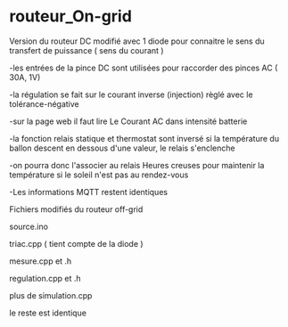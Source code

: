# routeur_On-grid

Version du routeur DC modifié avec 1 diode pour connaitre le sens du transfert de puissance ( sens du courant ) 

-les entrées de la pince DC sont utilisées pour raccorder des pinces AC ( 30A, 1V) 

-la régulation se fait sur le courant inverse (injection) règlé avec le tolérance-négative 

-sur la page web il faut lire Le Courant AC dans intensité batterie 

-la fonction relais statique et thermostat sont inversé si la température du ballon descent en dessous d'une valeur, le relais s'enclenche 

-on pourra donc l'associer au relais Heures creuses pour maintenir la température si le soleil n'est pas au rendez-vous 

-Les informations MQTT restent identiques



Fichiers modifiés du routeur off-grid

source.ino

triac.cpp ( tient compte de la diode ) 

mesure.cpp et .h

regulation.cpp et .h

plus de simulation.cpp

le reste est identique 
